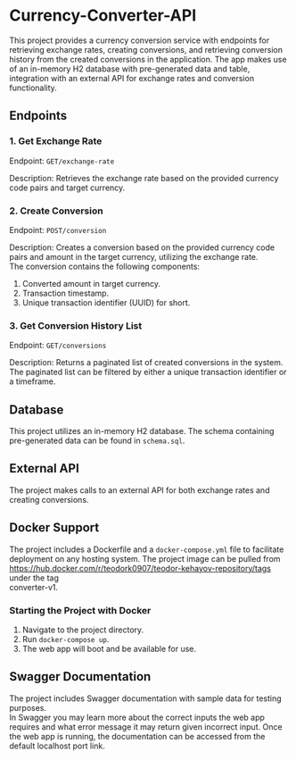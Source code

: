 # Currency-Converter-API

This project provides a currency conversion service with endpoints for retrieving exchange rates, creating conversions,
and retrieving conversion history from the created conversions in the application. 
The app makes use of an in-memory H2 database with pre-generated data and table,
integration with an external API for exchange rates and conversion functionality.

## Endpoints

### 1. Get Exchange Rate

Endpoint: `GET/exchange-rate`

Description: Retrieves the exchange rate based on the provided currency code pairs and target currency.

### 2. Create Conversion

Endpoint: `POST/conversion`

Description: Creates a conversion based on the provided currency code pairs and amount in the target currency,
utilizing the exchange rate.  
The conversion contains the following components:
1. Converted amount in target currency.
2. Transaction timestamp.
3. Unique transaction identifier (UUID) for short.

### 3. Get Conversion History List

Endpoint: `GET/conversions`

Description: Returns a paginated list of created conversions in the system.  
The paginated list can be filtered by either a unique transaction identifier or a timeframe.

## Database

This project utilizes an in-memory H2 database. The schema containing pre-generated data can be found in `schema.sql`.

## External API

The project makes calls to an external API for both exchange rates and creating conversions.

## Docker Support

The project includes a Dockerfile and a `docker-compose.yml` file to facilitate deployment on any hosting system. 
The project image can be pulled from https://hub.docker.com/r/teodork0907/teodor-kehayov-repository/tags under the tag  
converter-v1.

### Starting the Project with Docker

1. Navigate to the project directory.
2. Run `docker-compose up`.
3. The web app will boot and be available for use.

## Swagger Documentation

The project includes Swagger documentation with sample data for testing purposes.  
In Swagger you may learn more about the correct inputs the web app requires and what error message it may return given
incorrect input.
Once the web app is running, the documentation can be accessed from the default localhost port link.

